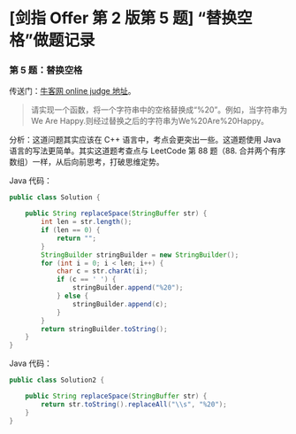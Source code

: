 # [剑指 Offer 第 2 版第 5 题] “替换空格”做题记录

### 第 5 题：替换空格

传送门：[牛客网 online judge 地址](https://www.nowcoder.com/practice/4060ac7e3e404ad1a894ef3e17650423?tpId=13&tqId=11155&tPage=1&rp=1&ru=/ta/coding-interviews&qru=/ta/coding-interviews/question-ranking)。

> 请实现一个函数，将一个字符串中的空格替换成“%20”。例如，当字符串为We Are Happy.则经过替换之后的字符串为We%20Are%20Happy。

分析：这道问题其实应该在 C++ 语言中，考点会更突出一些。这道题使用 Java 语言的写法更简单。其实这道题考查点与 LeetCode 第 88 题（88. 合并两个有序数组）一样，从后向前思考，打破思维定势。

Java 代码：

```java
public class Solution {

    public String replaceSpace(StringBuffer str) {
        int len = str.length();
        if (len == 0) {
            return "";
        }
        StringBuilder stringBuilder = new StringBuilder();
        for (int i = 0; i < len; i++) {
            char c = str.charAt(i);
            if (c == ' ') {
                stringBuilder.append("%20");
            } else {
                stringBuilder.append(c);
            }
        }
        return stringBuilder.toString();
    }
}
```

Java 代码：
```java
public class Solution2 {

    public String replaceSpace(StringBuffer str) {
        return str.toString().replaceAll("\\s", "%20");
    }
}
```

<script src='https://cdnjs.cloudflare.com/ajax/libs/mathjax/2.7.5/MathJax.js?config=TeX-MML-AM_CHTML' async></script>

<script type="text/x-mathjax-config">
MathJax.Hub.Config({
tex2jax: {
  inlineMath: [['$','$'], ['\\(','\\)']],
  processEscapes: true
  },
displayAlign : "left",
TeX: {
        equationNumbers: {
            autoNumber: "all",
            useLabelIds: true
        }
    },
    "HTML-CSS": {
        linebreaks: {
            automatic: true
        },
        scale: 100,
        styles: {
          ".MathJax_Display": {
            "text-align": "left",
            "width" : "auto",
            "margin": "10px 0px 10px 0px !important",
            "background-color": "#f5f5f5 !important",
            "border-radius": "3px !important",
            border:  "1px solid #ccc !important",
            padding: "5px 5px 5px 5px !important"
          },
          ".MathJax": {
            "background-color": "#f5f5f5 !important",
            padding: "2px 2px 2px 2px !important"
          }
        }
    },
    SVG: {
        linebreaks: {
            automatic: true
        }
    }
});
</script>